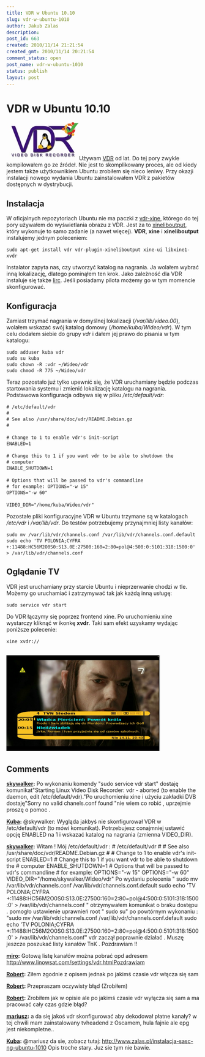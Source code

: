 ```yaml
---
title: VDR w Ubuntu 10.10
slug: vdr-w-ubuntu-1010
author: Jakub Zalas
description: 
post_id: 663
created: 2010/11/14 21:21:54
created_gmt: 2010/11/14 20:21:54
comment_status: open
post_name: vdr-w-ubuntu-1010
status: publish
layout: post
---
```


<!--Jestem użytkownikiem VDR od lat. Do tej pory zwykle kompilowałem go ze źródeł. Nie jest to skomplikowany proces, ale od kiedy jestem także użytkownikiem Ubuntu zrobiłem się nieco leniwy. Przy okazji instalacji nowego wydania Ubuntu zainstalowałem VDR z pakietów dostępnych w dystrybucji.-->

# VDR w Ubuntu 10.10

![VDR w Ubuntu 10.10](/uploads/wp//2010/11/vdr-logo-ubuntu.jpg)Używam [VDR](http://www.tvdr.de/) od lat. Do tej pory zwykle kompilowałem go ze źródeł. Nie jest to skomplikowany proces, ale od kiedy jestem także użytkownikiem Ubuntu zrobiłem się nieco leniwy. Przy okazji instalacji nowego wydania Ubuntu zainstalowałem VDR z pakietów dostępnych w dystrybucji. 

## Instalacja

W oficjalnych repozytoriach Ubuntu nie ma paczki z [vdr-xine](http://home.vrweb.de/rnissl/), którego do tej pory używałem do wyświetlania obrazu z VDR. Jest za to [xineliboutput](http://xineliboutput.sourceforge.net/), który wykonuje to samo zadanie (a nawet więcej). **VDR**, **xine** i **xineliboutput** instalujemy jednym poleceniem: 
    
    
    sudo apt-get install vdr vdr-plugin-xineliboutput xine-ui libxine1-xvdr

Instalator zapyta nas, czy utworzyć katalog na nagrania. Ja wolałem wybrać inną lokalizację, dlatego pominąłem ten krok. Jako zależność dla VDR instaluje się także [lirc](http://www.lirc.org/). Jeśli posiadamy pilota możemy go w tym momencie skonfigurować. 

## Konfiguracja

Zamiast trzymać nagrania w domyślnej lokalizacji (_/var/lib/video.00_), wolałem wskazać swój katalog domowy (_/home/kuba/Wideo/vdr_). W tym celu dodałem siebie do grupy _vdr_ i dałem jej prawo do pisania w tym katalogu: 
    
    
    sudo adduser kuba vdr
    sudo su kuba
    sudo chown -R :vdr ~/Wideo/vdr
    sudo chmod -R 775 ~/Wideo/vdr

Teraz pozostało już tylko upewnić się, że VDR uruchamiany będzie podczas startowania systemu i zmienić lokalizację katalogu na nagrania. Podstawowa konfiguracja odbywa się w pliku _/etc/default/vdr_: 
    
    
    # /etc/default/vdr
    #
    # See also /usr/share/doc/vdr/README.Debian.gz
    #
    
    # Change to 1 to enable vdr's init-script
    ENABLED=1
    
    # Change this to 1 if you want vdr to be able to shutdown the
    # computer
    ENABLE_SHUTDOWN=1
    
    # Options that will be passed to vdr's commandline
    # for example: OPTIONS="-w 15"
    OPTIONS="-w 60"
    
    VIDEO_DIR="/home/kuba/Wideo/vdr"

Pozostałe pliki konfiguracyjne VDR w Ubuntu trzymane są w katalogach _/etc/vdr_ i _/var/lib/vdr_. Do testów potrzebujemy przynajmniej listy kanałów: 
    
    
    sudo mv /var/lib/vdr/channels.conf /var/lib/vdr/channels.conf.default
    sudo echo 'TV POLONIA;CYFRA +:11488:HC56M2O0S0:S13.0E:27500:160=2:80=pol@4:500:0:5101:318:1500:0' > /var/lib/vdr/channels.conf

## Oglądanie TV

VDR jest uruchamiany przy starcie Ubuntu i nieprzerwanie chodzi w tle. Możemy go uruchamiać i zatrzymywać tak jak każdą inną usługę: 
    
    
    sudo service vdr start

Do VDR łączymy się poprzez frontend xine. Po uruchomieniu xine wystarczy kliknąć w ikonkę **xvdr**. Taki sam efekt uzyskamy wydając poniższe polecenie: 
    
    
    xine xvdr://

## ![VDR](/uploads/wp//2010/11/vdr-tvn7-400x250.png)

## Comments

**[skywalker](#3012 "2010-12-23 09:37:02"):** Po wykonaniu komendy "sudo service vdr start" dostaję komunikat"Starting Linux Video Disk Recorder: vdr - aborted (to enable the daemon, edit /etc/default/vdr)."Po uruchomieniu xine i użyciu zakładki DVB dostaję"Sorry no valid chanels.conf found "nie wiem co robić , uprzejmie proszę o pomoc .

**[Kuba](#3013 "2010-12-24 06:21:17"):** @skywalker: Wygląda jakbyś nie skonfigurował VDR w /etc/default/vdr (to mówi komunikat). Potrzebujesz conajmniej ustawić opcję ENABLED na 1 i wskazać katalog na nagrania (zmienna VIDEO_DIR).

**[skywalker](#3014 "2010-12-27 03:07:17"):** Witam ! Mój /etc/default/vdr : # /etc/default/vdr # # See also /usr/share/doc/vdr/README.Debian.gz # # Change to 1 to enable vdr's init-script ENABLED=1 # Change this to 1 if you want vdr to be able to shutdown the # computer ENABLE_SHUTDOWN=1 # Options that will be passed to vdr's commandline # for example: OPTIONS="-w 15" OPTIONS="-w 60" VIDEO_DIR="/home/skywalker/Wideo/vdr" Po wydaniu polecenia " sudo mv /var/lib/vdr/channels.conf /var/lib/vdr/channels.conf.default sudo echo 'TV POLONIA;CYFRA +:11488:HC56M2O0S0:S13.0E:27500:160=2:80=pol@4:500:0:5101:318:1500:0' > /var/lib/vdr/channels.conf " otrzymywałem komunikat o braku dostępu . pomogło ustawienie uprawnień root " sudo su" po powtórnym wykonaniu : "sudo mv /var/lib/vdr/channels.conf /var/lib/vdr/channels.conf.default sudo echo 'TV POLONIA;CYFRA +:11488:HC56M2O0S0:S13.0E:27500:160=2:80=pol@4:500:0:5101:318:1500:0' > /var/lib/vdr/channels.conf" vdr zaczął poprawnie działać . Muszę jeszcze poszukać listy kanałów TnK . Pozdrawiam !!

**[miro](#3042 "2011-05-02 09:26:19"):** Gotową listę kanałów można pobrać opd adresem http://www.linowsat.com/settings/vdr.htmlPozdrawiam

**[Robert](#3079 "2011-10-27 06:59:25"):** Ziłem zgodnie z opisem jednak po jakimś czasie vdr włącza się sam

**[Robert](#3080 "2011-10-27 07:02:37"):** Przepraszam oczywisty błąd (Zrobiłem)

**[Robert](#3081 "2011-10-27 07:05:00"):** Zrobiłem jak w opisie ale po jakimś czasie vdr wyłącza się sam a ma pracować cały czas gdzie błąd?

**[mariusz](#3088 "2012-05-15 12:26:46"):** a da się jakoś vdr skonfigurować aby dekodował płatne kanały? w tej chwili mam zainstalowany tvheadend z Oscamem, hula fajnie ale epg jest niekompletne..

**[Kuba](#3089 "2012-05-16 16:52:28"):** @mariusz da sie, zobacz tutaj: http://www.zalas.pl/instalacja-sasc-ng-ubuntu-1010 Opis troche stary. Juz sie tym nie bawie.

